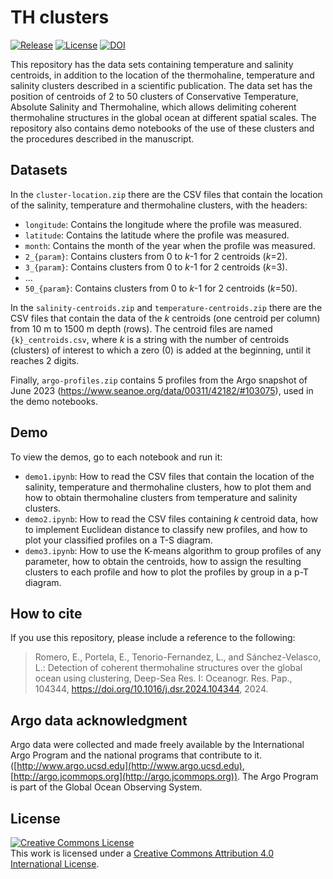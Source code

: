 # TH clusters  
<a href="https://github.com/romeroqe/th-clusters"><img src="https://shields.io/github/v/release/romeroqe/th-clusters" alt="Release"></a>
<a href="http://creativecommons.org/licenses/by/4.0/"><img src="https://shields.io/github/license/romeroqe/th-clusters" alt="License"></a>
<a href="https://doi.org/10.5281/zenodo.10038645"><img src="https://zenodo.org/badge/DOI/10.5281/zenodo.10038645.svg" alt="DOI"></a>

This repository has the data sets containing temperature and salinity centroids, in addition to the location of the thermohaline, temperature and salinity clusters described in a scientific publication. The data set has the position of centroids of 2 to 50 clusters of Conservative Temperature, Absolute Salinity and Thermohaline, which allows delimiting coherent thermohaline structures in the global ocean at different spatial scales. The repository also contains demo notebooks of the use of these clusters and the procedures described in the manuscript.

## Datasets
In the `cluster-location.zip` there are the CSV files that contain the location of the salinity, temperature and thermohaline clusters, with the headers:
- `longitude`: Contains the longitude where the profile was measured.
- `latitude`: Contains the latitude where the profile was measured.
- `month`: Contains the month of the year when the profile was measured.
- `2_{param}`: Contains clusters from 0 to _k_-1 for 2 centroids (_k_=2).
- `3_{param}`: Contains clusters from 0 to _k_-1 for 2 centroids (_k_=3).
- ...
- `50_{param}`: Contains clusters from 0 to _k_-1 for 2 centroids (_k_=50).

In the `salinity-centroids.zip` and `temperature-centroids.zip` there are the CSV files that contain the data of the _k_ centroids (one centroid per column) from 10 m to 1500 m depth (rows). The centroid files are named `{k}_centroids.csv`, where _k_ is a string with the number of centroids (clusters) of interest to which a zero (0) is added at the beginning, until it reaches 2 digits.

Finally, `argo-profiles.zip` contains 5 profiles from the Argo snapshot of June 2023 (https://www.seanoe.org/data/00311/42182/#103075), used in the demo notebooks.

## Demo
To view the demos, go to each notebook and run it:

- `demo1.ipynb`: How to read the CSV files that contain the location of the salinity, temperature and thermohaline clusters, how to plot them and how to obtain thermohaline clusters from temperature and salinity clusters.
- `demo2.ipynb`: How to read the CSV files containing _k_ centroid data, how to implement Euclidean distance to classify new profiles, and how to plot your classified profiles on a T-S diagram.
- `demo3.ipynb`: How to use the K-means algorithm to group profiles of any parameter, how to obtain the centroids, how to assign the resulting clusters to each profile and how to plot the profiles by group in a p-T diagram.

## How to cite

If you use this repository, please include a reference to the following:

> Romero, E., Portela, E., Tenorio-Fernandez, L., and Sánchez-Velasco, L.: Detection of coherent thermohaline structures over the global ocean using clustering, Deep-Sea Res. I: Oceanogr. Res. Pap., 104344, https://doi.org/10.1016/j.dsr.2024.104344, 2024.

## Argo data acknowledgment
Argo data were collected and made freely available by the International Argo Program and the national programs that contribute to it. ([http://www.argo.ucsd.edu](http://www.argo.ucsd.edu), [http://argo.jcommops.org](http://argo.jcommops.org)). The Argo Program is part of the Global Ocean Observing System.

## License
  
<a rel="license" href="http://creativecommons.org/licenses/by/4.0/"><img alt="Creative Commons License" style="border-width:0" src="https://i.creativecommons.org/l/by/4.0/88x31.png" /></a><br />This work is licensed under a <a rel="license" href="http://creativecommons.org/licenses/by/4.0/">Creative Commons Attribution 4.0 International License</a>.